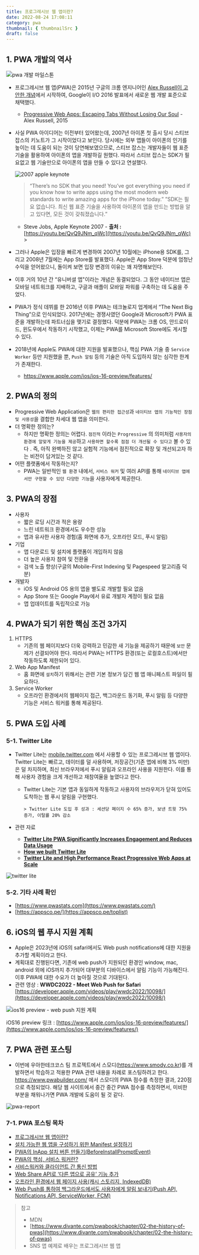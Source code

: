 ```yaml
---
title: 프로그레시브 웹 앱이란?
date: 2022-08-24 17:08:11
category: pwa
thumbnail: { thumbnailSrc }
draft: false
---
```


## 1. PWA 개발의 역사

![pwa 개발 마일스톤](../image/pwa_history.png)

- 프로그레시브 웹 앱(PWA)은 2015년 구글의 크롬 엔지니어인 [Alex Russell이 고안한 개념](https://infrequently.org/2015/06/progressive-apps-escaping-tabs-without-losing-our-soul/)에서 시작하여, Google이 I/O 2016 발표에서 새로운 웹 개발 표준으로 채택했다.
  - [Progressive Web Apps: Escaping Tabs Without Losing Our Soul](https://papago.naver.net/apis/site/proxy?url=https%3A%2F%2Finfrequently.org%2F2015%2F06%2Fprogressive-apps-escaping-tabs-without-losing-our-soul%2F) - Alex Russell, 2015
- 사실 PWA 아이디어는 이전부터 있어왔는데, 2007년 아이폰 첫 출시 당시 스티브 잡스의 키노트가 그 시작이었다고 보인다. 당시에는 외부 앱들이 아이폰의 인기를 높이는 데 도움이 되는 것이 당연해보였으므로, 스티브 잡스는 개발자들이 웹 표준 기술을 활용하여 아이폰의 앱을 개발하길 원했다. 따라서 스티브 잡스는 SDK가 필요없고 웹 기술만으로 아이폰의 앱을 만들 수 있다고 연설했다.

    ![2007 apple keynote](../image/2007_apple_keynote.png)

    > “There’s no SDK that you need! You’ve got everything you need if you know how to write apps using the most modern web standards to write amazing apps for the iPhone today.”
    > ”SDK는 필요 없습니다. 최신 웹 표준 기술을 사용하여 아이폰의 앱을 만드는 방법을 알고 있다면, 모든 것이 갖춰졌습니다.”

  - Steve Jobs, Apple Keynote 2007 -
        **출처 :** [https://youtu.be/QvQ9JNm_qWc](https://youtu.be/QvQ9JNm_qWc)
        >

- 그러나 Apple은 입장을 빠르게 변경하여 2007년 10월에는 iPhone용 SDK를, 그리고 2008년 7월에는 App Store를 발표했다. Apple은 App Store 덕분에 엄청난 수익을 얻어왔으니, 돌이켜 보면 입장 변경의 이유는 꽤 자명해보인다.
- 이후 거의 10년 간 “유니버셜 앱"이라는 개념은 동결되었다. 그 동안 네이티브 앱은 모바일 네트워크를 지배하고, 구글과 애플이 모바일 파워를 구축하는 데 도움을 주었다.
- PWA가 정식 데뷔를 한 2016년 이후 PWA는 테크놀로지 업계에서 “The Next Big Thing”으로 인식되었다. 2017년에는 경쟁사였던 Google과 Microsoft가 PWA 표준을 개발하는데 파트너십을 맺기로 결정했다. 덕분에 PWA는 크롬 OS, 안드로이드, 윈도우에서 작동하기 시작했고, 이제는 PWA를 Microsoft Store에도 게시할 수 있다.
- 2018년에 Apple도 PWA에 대한 지원을 발표했으나, 핵심 PWA 기술 중 `Service Worker` 등만 지원했을 뿐, `Push 알림` 등의 기술은 아직 도입하지 않는 심각한 한계가 존재한다.
  - <https://www.apple.com/ios/ios-16-preview/features/>

## 2. PWA의 정의

- Progressive Web Application은 `웹의 편리한 접근성`과 `네이티브 앱의 기능적인 장점 및 사용성`을 결합한 차세대 웹 앱을 의미한다.
- 더 명확한 정의는?
  - 하지만 명확한 정의는 어렵다. `점진적` 이라는 `Progressive` 의 의미처럼 `사용자의 환경에 알맞게 기능을 제공`하고 `사용하면 할수록 점점 더 개선될 수 있다고` 볼 수 있다 . 즉, 아직 완벽하진 않고 실험적 기능에서 점진적으로 확장 및 개선되고자 하는 비전이 담겨있는 것 같다.
- 어떤 플랫폼에서 작동하는지?
  - PWA는 일반적인 `웹 환경` 내에서, `서비스 워커` 및 여러 API를 통해 `네이티브 앱에서만 구현할 수 있던 다양한 기능`을 사용자에게 제공한다.

## 3. PWA의 장점

- 사용자
  - 짧은 로딩 시간과 적은 용량
  - 느린 네트워크 환경에서도 우수한 성능
  - 앱과 유사한 사용자 경험(홈 화면에 추가, 오프라인 모드, 푸시 알림)
- 기업
  - 앱 다운로드 및 설치에 플랫폼이 개입하지 않음
  - 더 높은 사용자 참여 및 전환율
  - 검색 노출 향상(구글의 Mobile-First Indexing 및 Pagespeed 알고리즘 덕분)
- 개발자
  - iOS 및 Android OS 용의 앱을 별도로 개발할 필요 없음
  - App Store 또는 Google Play에서 유료 개발자 계정이 필요 없음
  - 앱 업데이트를 독립적으로 가능

## 4. PWA가 되기 위한 핵심 조건 3가지

1. HTTPS
    - 기존의 웹 페이지보다 더욱 강력하고 민감한 새 기능을 제공하기 때문에 `보안` 문제가 선결되어야 한다. 따라서 PWA는 HTTPS 환경(또는 로컬호스트)에서만 작동하도록 제한되어 있다.
2. Web App Manifest
    - 홈 화면에 `설치`하기 위해서는 관련 기본 정보가 담긴 웹 앱 매니페스트 파일이 필요하다.
3. Service Worker
    - 오프라인 환경에서의 웹페이지 접근, 백그라운드 동기화, 푸시 알림 등 다양한 기능은 서비스 워커를 통해 제공된다.

## 5. PWA 도입 사례

### 5-1. Twitter Lite

- Twitter Lite는 [mobile.twitter.com](http://mobile.twitter.com/) 에서 사용할 수 있는 프로그레시브 웹 앱이다. Twitter Lite는 빠르고, 데이터를 덜 사용하며, 저장공간(기존 앱에 비해 3% 미만)은 덜 차지하며, 최신 브라우저에서 푸시 알림과 오프라인 사용을 지원한다. 이를 통해 사용자 경험을 크게 개선하고 재참여율을 높였다고 한다.

  - Twitter Lite는 기본 앱과 동일하게 작동하고 사용자의 브라우저가 닫혀 있어도 도착하는 웹 푸시 알림을 구현했다.

        > Twitter Lite 도입 후 성과 : 세션당 페이지 수 65% 증가, 보낸 트윗 75% 증가, 이탈률 20% 감소

- 관련 자료
  - **[Twitter Lite PWA Significantly Increases Engagement and Reduces Data Usage](https://web.dev/twitter/)**
  - **[How we built Twitter Lite](https://blog.twitter.com/engineering/en_us/topics/open-source/2017/how-we-built-twitter-lite)**
  - **[Twitter Lite and High Performance React Progressive Web Apps at Scale](https://medium.com/@paularmstrong/twitter-lite-and-high-performance-react-progressive-web-apps-at-scale-d28a00e780a3)**

![twitter lite](../image/twitter_lite.png)

### 5-2. 기타 사례 확인

- [https://www.pwastats.com](https://www.pwastats.com/)
- [https://appsco.pe/](https://appsco.pe/toplist)

## 6. iOS의 웹 푸시 지원 계획

- Apple은 2023년에 iOS의 safari에서도 Web push notifications에 대한 지원을 추가할 계획이라고 한다.
- 계획대로 진행된다면, 기존에 web push가 지원되던 환경인 window, mac, android 외에 iOS까지 추가되어 대부분의 디바이스에서 알림 기능이 가능해진다. 이후 PWA에 대한 수요가 더 높아질 것으로 기대된다.
- 관련 영상 : **WWDC2022 - Meet Web Push for Safari** [https://developer.apple.com/videos/play/wwdc2022/10098/](https://developer.apple.com/videos/play/wwdc2022/10098/)

![ios16 preview - web push 지원 계획](../image/ios_web_push.png)

iOS16 preview 링크 : [https://www.apple.com/ios/ios-16-preview/features/](https://www.apple.com/ios/ios-16-preview/features/)

## 7. PWA 관련 포스팅

- 이번에 우아한테크코스 팀 프로젝트에서 스모디(<https://www.smody.co.kr>)를 개발하면서 학습하고 적용한 PWA 관련 내용을 차례로 포스팅하려고 한다. <https://www.pwabuilder.com/> 에서 스모디의 PWA 점수를 측정한 결과, 220점으로 측정되었다. 해당 웹 사이트에서 중간 중간 PWA 점수를 측정하면서, 미비한 부분을 채워나가면 PWA 개발에 도움이 될 것 같다.

![pwa-report](../image/pwa-report.png)

### 7-1. PWA 포스팅 목차

- [프로그레시브 웹 앱이란?](https://wonsss.github.io/PWA/what-is-pwa/)
- [설치 가능한 웹 앱을 구성하기 위한 Manifest 설정하기](https://wonsss.github.io/PWA/web-app-manifest/)
- [PWA의 InApp 설치 버튼 만들기(BeforeInstallPromptEvent)](https://wonsss.github.io/PWA/before-install-prompt/)
- [PWA의 핵심, 서비스 워커란?](https://wonsss.github.io/PWA/service-worker/)
- [서비스워커와 클라이언트 간 통신 방법](https://wonsss.github.io/PWA/communicate-with-serviceworker/)
- [Web Share API로 ‘다른 앱으로 공유’ 기능 추가](https://wonsss.github.io/PWA/web-share-api/)
- [오프라인 환경에서 웹 페이지 사용(캐시 스토리지, IndexedDB)](https://wonsss.github.io/PWA/offline-support/)
- [Web Push를 통하여 백그라운드에서도 사용자에게 알림 보내기(Push API, Notifications API, ServiceWorker, FCM)](https://wonsss.github.io/PWA/web-push-notification/)

> 참고
>
> - MDN
> - [https://www.divante.com/pwabook/chapter/02-the-history-of-pwas](https://www.divante.com/pwabook/chapter/02-the-history-of-pwas)
> - SNS 앱 예제로 배우는 프로그레시브 웹 앱
